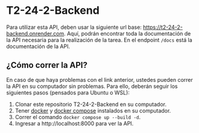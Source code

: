 # T2-24-2-Backend

Para utilizar esta API, deben usar la siguiente url base: https://t2-24-2-backend.onrender.com. Aquí, podrán encontrar toda la documentación de la API necesaria para la realización de la tarea. En el endpoint `/docs` está la documentación de la API.

## ¿Cómo correr la API?

En caso de que haya problemas con el link anterior, ustedes pueden correr la API en su computador sin problemas. Para ello, deberán seguir los siguientes pasos (pensados para Ubuntu o WSL):

1. Clonar este repositorio T2-24-2-Backend en su computador.
2. Tener [docker](https://docs.docker.com/engine/install/) y [docker compose](https://docs.docker.com/compose/install/) instalados en su computador.
3. Correr el comando `docker compose up --build -d`.
4. Ingresar a http://localhost:8000 para ver la API.

